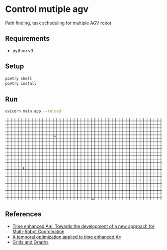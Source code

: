 # Control mutiple agv
Path finding, task scheduling for multiple AGV robot
## Requirements
- python v3

## Setup
```sh
poetry shell
poetry install
```
## Run
```sh
uvicorn main:app --reload
```

![Demo](./web/chrome-capture-2022-8-22.gif)

## References
* [Time enhanced A∗: Towards the development of a new approach for Multi-Robot Coordination](https://www.researchgate.net/publication/280527637_Time_enhanced_A_Towards_the_development_of_a_new_approach_for_Multi-Robot_Coordination)
* [A temporal optimization applied to time enhanced A*](https://sci-hub.se/10.1063/1.5114225)
* [Grids and Graphs](https://www.redblobgames.com/pathfinding/grids/graphs.html)
